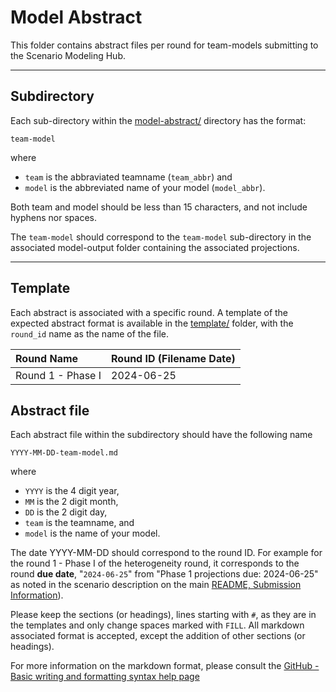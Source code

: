 # Model Abstract

This folder contains abstract files per round for team-models submitting to the 
Scenario Modeling Hub. 

----

## Subdirectory

Each sub-directory within the [model-abstract/](./) directory has the
format:

    team-model
    
where 

- `team` is the abbraviated teamname (`team_abbr`) and 
- `model` is the abbreviated name of your model (`model_abbr`). 

Both team and model should be less than 15 characters, and not include
hyphens nor spaces.

The `team-model` should correspond to the `team-model` sub-directory in the
associated model-output folder containing the associated projections. 

----

## Template

Each abstract is associated with a specific round. A template of 
the expected abstract format is available in the 
[template/](./template/) folder, with the `round_id` name as the
name of the file. 

|Round Name|Round ID (Filename Date)|
|:---|:---|
|Round 1 - Phase I |2024-06-25|

## Abstract file 

Each abstract file within the subdirectory should have the following 
name

    YYYY-MM-DD-team-model.md
    
where

- `YYYY` is the 4 digit year,
- `MM` is the 2 digit month,
- `DD` is the 2 digit day,
- `team` is the teamname, and
- `model` is the name of your model.

The date YYYY-MM-DD should correspond to the round ID.
For example for the round 1 - Phase I of the heterogeneity round,
it corresponds to the round **due date**, "`2024-06-25`" from 
"Phase 1 projections due: 2024-06-25" as noted in the scenario 
description on the main 
[README, Submission Information](https://github.com/midas-network/covid19-smh-research)).

Please keep the sections (or headings), lines starting with `#`, as 
they are in the templates and only change spaces marked with `FILL`.
All markdown associated format is accepted, except the addition of other 
sections (or headings).

For more information on the markdown format, please consult the 
[GitHub - Basic writing and formatting syntax help page](https://docs.github.com/en/get-started/writing-on-github/getting-started-with-writing-and-formatting-on-github/basic-writing-and-formatting-syntax)
